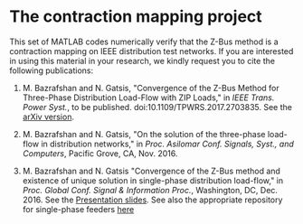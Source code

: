 # The contraction mapping project

This set of MATLAB codes numerically verify that the Z-Bus method is a contraction mapping on IEEE distribution test networks.  If you are interested in using this material in your research, we kindly request you to cite the following publications:


1) M. Bazrafshan and N. Gatsis, "Convergence of the Z-Bus Method for Three-Phase Distribution Load-Flow with ZIP Loads," in *IEEE Trans.  Power Syst.*, to be published. doi:10.1109/TPWRS.2017.2703835. See the [arXiv version](https://arxiv.org/pdf/1605.08511.pdf).

2) M. Bazrafshan and N. Gatsis, "On the solution of the three-phase load-flow in distribution networks," in *Proc. Asilomar Conf. Signals, Syst., and Computers*, Pacific Grove, CA, Nov. 2016.

3) M. Bazrafshan and N. Gatsis "Convergence of the Z-Bus method and existence of unique solution in single-phase distribution
load-flow," in *Proc. Global Conf. Signal \& Information Proc.*, Washington, DC, Dec. 2016.  See the [Presentation slides](https://sigport.org/sites/default/files/docs/globalsip.pdf).  See also the appropriate repository for single-phase feeders [here](https://github.com/hafezbazrafshan/single-phase-feeders/)

